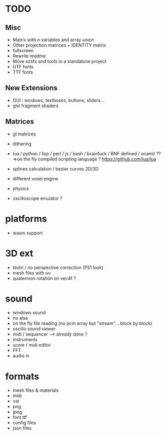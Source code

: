 TODO
====

## Misc

* Matrix with n variables and array union 
* Other projection matrices + IDENTITY matrix
* fullscreen
* Rewrite readme
* Move ezsfx and tools in a standalone project
* UTF fonts
* TTF fonts


## New Extensions

* GUI : windows, textboxes, buttons, sliders...
* glsl fragment shaders


## Matrices

* gl matrices


* dithering

* lua / python / lisp / perl / js / bash / brainfuck / BNF defined / ocaml/ ??
	=>on the fly compiled scripting language ?
	https://github.com/lua/lua
	

* splines calculation / bezier curves 2D/3D

* different voxel engine

* physics

* oscilloscope emulator ?




# platforms

* wasm support


# 3D ext

* textri / no perspective correction (PS1 look)
* mesh files with uv
* quaternion rotation on vec4f ?


# sound

* windows sound
* no alsa
* on the fly file reading (no pcm array but "stream"... block by block)
* oscillo sound viewer
* midi / sequencer --> already done ?
* instruments
* score / midi editor
* FFT
* audio in




# formats

* mesh files & materials
* midi
* vst
* png
* jpeg
* font ttf
* config files
* json files








